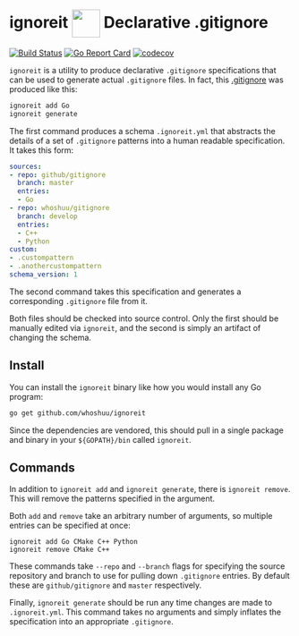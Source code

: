 # ignoreit <img align="center" height="50" src="https://cdn.rawgit.com/whoshuu/assets/940f4518bd4a20cdac9f7bde676a722af8b96753/ignore.svg"> Declarative .gitignore

[![Build Status](https://travis-ci.org/whoshuu/ignoreit.svg?branch=master)](https://travis-ci.org/whoshuu/ignoreit) [![Go Report Card](https://goreportcard.com/badge/github.com/whoshuu/ignoreit)](https://goreportcard.com/report/github.com/whoshuu/ignoreit) [![codecov](https://codecov.io/gh/whoshuu/ignoreit/branch/master/graph/badge.svg)](https://codecov.io/gh/whoshuu/ignoreit)

`ignoreit` is a utility to produce declarative `.gitignore` specifications that can be used to generate actual `.gitignore` files. In fact, this [.gitignore](https://github.com/whoshuu/ignoreit/blob/master/.gitignore) was produced like this:

```bash
ignoreit add Go
ignoreit generate
```

The first command produces a schema `.ignoreit.yml` that abstracts the details of a set of `.gitignore` patterns into a human readable specification. It takes this form:

```yml
sources:
- repo: github/gitignore
  branch: master
  entries:
  - Go
- repo: whoshuu/gitignore
  branch: develop
  entries:
  - C++
  - Python 
custom:
- .custompattern
- .anothercustompattern
schema_version: 1
```

The second command takes this specification and generates a corresponding `.gitignore` file from it.

Both files should be checked into source control. Only the first should be manually edited via `ignoreit`, and the second is simply an artifact of changing the schema.

## Install

You can install the `ignoreit` binary like how you would install any Go program:

```bash
go get github.com/whoshuu/ignoreit
```

Since the dependencies are vendored, this should pull in a single package and binary in your `${GOPATH}/bin` called `ignoreit`.

## Commands

In addition to `ignoreit add` and `ignoreit generate`, there is `ignoreit remove`. This will remove the patterns specified in the argument.

Both `add` and `remove` take an arbitrary number of arguments, so multiple entries can be specified at once:

```
ignoreit add Go CMake C++ Python
ignoreit remove CMake C++
```

These commands take `--repo` and `--branch` flags for specifying the source repository and branch to use for pulling down `.gitignore` entries. By default these are `github/gitignore` and `master` respectively.

Finally, `ignoreit generate` should be run any time changes are made to `.ignoreit.yml`. This command takes no arguments and simply inflates the specification into an appropriate `.gitignore`.
